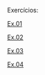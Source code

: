 Exercícios:

[Ex.01]()

[Ex.02](https://lukryh.github.io/Web/Web/Ex.02/Ex02%20-%20Nome.html)

[Ex.03](https://lukryh.github.io/Web/Web/Ex.03/Ex03%20-%20Nome.html)

[Ex.04](https://lukryh.github.io/Web/Web/Ex.04/Ex04.html)
